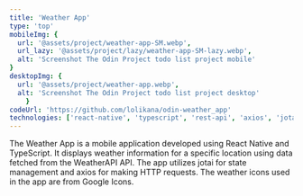 ```yaml
---
title: 'Weather App'
type: 'top'
mobileImg: {
  url: '@assets/project/weather-app-SM.webp',
  url_lazy: '@assets/project/lazy/weather-app-SM-lazy.webp',
  alt: 'Screenshot The Odin Project todo list project mobile'
}
desktopImg: {
  url: '@assets/project/weather-app.webp',
  alt: 'Screenshot The Odin Project todo list project desktop'
	}
codeUrl: 'https://github.com/lolikana/odin-weather_app'
technologies: ['react-native', 'typescript', 'rest-api', 'axios', 'jotai']
---
```


The Weather App is a mobile application developed using React Native and TypeScript. It displays weather information for a specific location using data fetched from the WeatherAPI API. The app utilizes jotai for state management and axios for making HTTP requests. The weather icons used in the app are from Google Icons.
